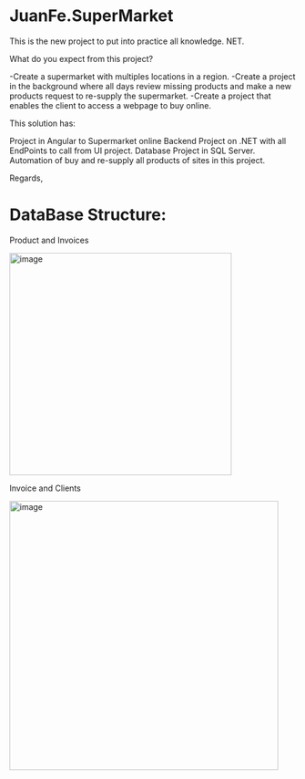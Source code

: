 # JuanFe.SuperMarket
This is the new project to put into practice all knowledge. NET.

What do you expect from this project?

-Create a supermarket with multiples locations in a region. -Create a project in the background where all days review missing products and make a new products request to re-supply the supermarket. -Create a project that enables the client to access a webpage to buy online.

This solution has:

Project in Angular to Supermarket online
Backend Project on .NET with all EndPoints to call from UI project.
Database Project in SQL Server.
Automation of buy and re-supply all products of sites in this project.


Regards,



# DataBase Structure:

Product and Invoices

<img width="390" alt="image" src="https://user-images.githubusercontent.com/8070148/161782348-133cfc3e-b1a0-43a7-8e7b-1e67e688181b.png">

Invoice and Clients

<img width="472" alt="image" src="https://user-images.githubusercontent.com/8070148/161814536-8a03d5e3-8caa-4065-bdba-2020f07c47e9.png">

